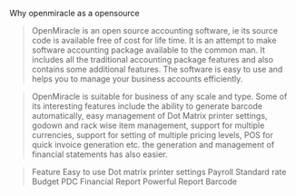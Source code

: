 Why openmiracle as a opensource

> OpenMiracle is an open source accounting software, ie its source code is available free of cost for life time. It is an attempt to make software accounting package available to the common man. It includes all the traditional accounting package features and also contains some additional features. The software is easy to use and helps you to manage your business accounts efficiently.


> OpenMiracle is suitable for business of any scale and type. Some of its interesting features include the ability to generate barcode automatically, easy management of Dot Matrix printer settings, godown and rack wise item management, support for multiple currencies, support for setting of multiple pricing levels, POS for quick invoice generation etc. the generation and management of financial statements has also easier.

> Feature
Easy to use
Dot matrix printer settings
Payroll
Standard rate
Budget
PDC
Financial Report
Powerful Report
Barcode